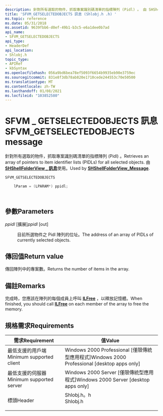 ```yaml
---
description: 針對所有選取的物件，抓取專案識別碼清單的指標陣列 (Pidl) 。 由 SHShellFolderView \_ 訊息使用。
title: 'SFVM_GETSELECTEDOBJECTS 訊息 (Shlobj.h .h) '
ms.topic: reference
ms.date: 05/31/2018
ms.assetid: 9639fbb6-d0ef-49b1-b3c5-e6a1dee0b7ad
api_name:
- SFVM_GETSELECTEDOBJECTS
api_type:
- HeaderDef
api_location:
- Shlobj.h
topic_type:
- APIRef
- kbSyntax
ms.openlocfilehash: 056a9bd6bea78ef5093f6654b9935eb90e3759ec
ms.sourcegitcommit: 831e8f3db78ab820e1710cede244553c70e50500
ms.translationtype: MT
ms.contentlocale: zh-TW
ms.lasthandoff: 01/08/2021
ms.locfileid: "103852580"
---
```

# <a name="sfvm_getselectedobjects-message"></a><span data-ttu-id="4a1e7-104">SFVM \_ GETSELECTEDOBJECTS 訊息</span><span class="sxs-lookup"><span data-stu-id="4a1e7-104">SFVM\_GETSELECTEDOBJECTS message</span></span>

<span data-ttu-id="4a1e7-105">針對所有選取的物件，抓取專案識別碼清單的指標陣列 (Pidl) 。</span><span class="sxs-lookup"><span data-stu-id="4a1e7-105">Retrieves an array of pointers to item identifier lists (PIDLs) for all selected objects.</span></span> <span data-ttu-id="4a1e7-106">由 [**SHShellFolderView \_ 訊息**](/windows/desktop/api/shlobj_core/nf-shlobj_core-shshellfolderview_message)使用。</span><span class="sxs-lookup"><span data-stu-id="4a1e7-106">Used by [**SHShellFolderView\_Message**](/windows/desktop/api/shlobj_core/nf-shlobj_core-shshellfolderview_message).</span></span>


```C++
SFVM_GETSELECTEDOBJECTS 

    lParam = (LPARAM*) ppidl;

            
```



## <a name="parameters"></a><span data-ttu-id="4a1e7-107">參數</span><span class="sxs-lookup"><span data-stu-id="4a1e7-107">Parameters</span></span>

<dl> <dt>

<span data-ttu-id="4a1e7-108">*ppidl* \[擴展\]</span><span class="sxs-lookup"><span data-stu-id="4a1e7-108">*ppidl* \[out\]</span></span>
</dt> <dd><span data-ttu-id="4a1e7-109">目前所選物件之 Pidl 陣列的位址。</span><span class="sxs-lookup"><span data-stu-id="4a1e7-109">The address of an array of PIDLs of currently selected objects.</span></span></dd> </dl>

## <a name="return-value"></a><span data-ttu-id="4a1e7-110">傳回值</span><span class="sxs-lookup"><span data-stu-id="4a1e7-110">Return value</span></span>

<span data-ttu-id="4a1e7-111">傳回陣列中的專案數。</span><span class="sxs-lookup"><span data-stu-id="4a1e7-111">Returns the number of items in the array.</span></span>

## <a name="remarks"></a><span data-ttu-id="4a1e7-112">備註</span><span class="sxs-lookup"><span data-stu-id="4a1e7-112">Remarks</span></span>

<span data-ttu-id="4a1e7-113">完成時，您應該在陣列的每個成員上呼叫 [**ILFree**](/windows/desktop/api/shlobj_core/nf-shlobj_core-ilfree) ，以釋放記憶體。</span><span class="sxs-lookup"><span data-stu-id="4a1e7-113">When finished, you should call [**ILFree**](/windows/desktop/api/shlobj_core/nf-shlobj_core-ilfree) on each member of the array to free the memory.</span></span>

## <a name="requirements"></a><span data-ttu-id="4a1e7-114">規格需求</span><span class="sxs-lookup"><span data-stu-id="4a1e7-114">Requirements</span></span>



| <span data-ttu-id="4a1e7-115">需求</span><span class="sxs-lookup"><span data-stu-id="4a1e7-115">Requirement</span></span> | <span data-ttu-id="4a1e7-116">值</span><span class="sxs-lookup"><span data-stu-id="4a1e7-116">Value</span></span> |
|-------------------------------------|-------------------------------------------------------------------------------------|
| <span data-ttu-id="4a1e7-117">最低支援的用戶端</span><span class="sxs-lookup"><span data-stu-id="4a1e7-117">Minimum supported client</span></span><br/> | <span data-ttu-id="4a1e7-118">Windows 2000 Professional \[僅限傳統型應用程式\]</span><span class="sxs-lookup"><span data-stu-id="4a1e7-118">Windows 2000 Professional \[desktop apps only\]</span></span><br/>                          |
| <span data-ttu-id="4a1e7-119">最低支援的伺服器</span><span class="sxs-lookup"><span data-stu-id="4a1e7-119">Minimum supported server</span></span><br/> | <span data-ttu-id="4a1e7-120">Windows 2000 Server \[僅限傳統型應用程式\]</span><span class="sxs-lookup"><span data-stu-id="4a1e7-120">Windows 2000 Server \[desktop apps only\]</span></span><br/>                                |
| <span data-ttu-id="4a1e7-121">標頭</span><span class="sxs-lookup"><span data-stu-id="4a1e7-121">Header</span></span><br/>                   | <dl> <span data-ttu-id="4a1e7-122"><dt>Shlobj.h。h</dt></span><span class="sxs-lookup"><span data-stu-id="4a1e7-122"><dt>Shlobj.h</dt></span></span> </dl> |



 

 




